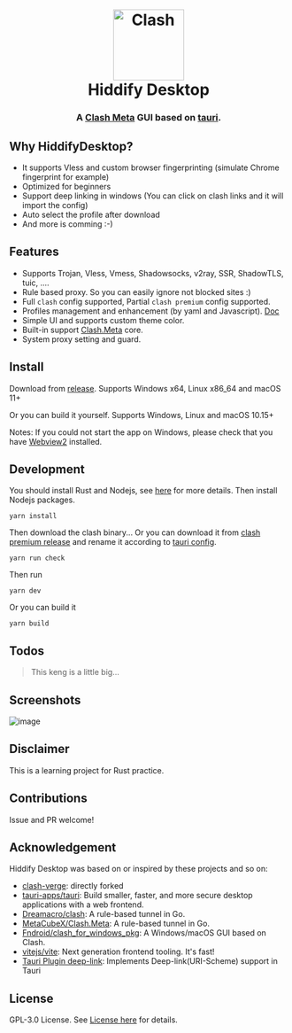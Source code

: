 <h1 align="center">
  <img src="./src/assets/image/logo.png" alt="Clash" width="128" />
  <br>
  Hiddify Desktop
  <br>
</h1>

<h3 align="center">
A <a href="https://github.com/MetaCubeX/Clash.Meta">Clash Meta</a> GUI based on <a href="https://github.com/tauri-apps/tauri">tauri</a>.
</h3>

## Why HiddifyDesktop?
- It supports Vless and custom browser fingerprinting (simulate Chrome fingerprint for example)
- Optimized for beginners
- Support deep linking in windows (You can click on clash links and it will import the config)
- Auto select the profile after download
- And more is comming :-)

## Features
- Supports Trojan, Vless, Vmess, Shadowsocks, v2ray, SSR, ShadowTLS, tuic, ....
- Rule based proxy. So you can easily ignore not blocked sites :)
- Full `clash` config supported, Partial `clash premium` config supported.
- Profiles management and enhancement (by yaml and Javascript). [Doc](https://github.com/zzzgydi/clash-verge/wiki/%E4%BD%BF%E7%94%A8%E6%8C%87%E5%8D%97)
- Simple UI and supports custom theme color.
- Built-in support [Clash.Meta](https://github.com/MetaCubeX/Clash.Meta) core.
- System proxy setting and guard.

## Install

Download from [release](https://github.com/hiddify/HiddifyDesktop/releases). Supports Windows x64, Linux x86_64 and macOS 11+

Or you can build it yourself. Supports Windows, Linux and macOS 10.15+

Notes: If you could not start the app on Windows, please check that you have [Webview2](https://developer.microsoft.com/en-us/microsoft-edge/webview2/#download-section) installed.

## Development

You should install Rust and Nodejs, see [here](https://tauri.studio/docs/getting-started/prerequisites) for more details. Then install Nodejs packages.

```shell
yarn install
```

Then download the clash binary... Or you can download it from [clash premium release](https://github.com/Dreamacro/clash/releases/tag/premium) and rename it according to [tauri config](https://tauri.studio/docs/api/config/#tauri.bundle.externalBin).

```shell
yarn run check
```

Then run

```shell
yarn dev
```

Or you can build it

```shell
yarn build
```

## Todos

> This keng is a little big...

## Screenshots

![image](https://user-images.githubusercontent.com/114227601/221199313-824965b5-d983-4540-9ccc-6d8af6edf822.png)

## Disclaimer

This is a learning project for Rust practice.

## Contributions

Issue and PR welcome!

## Acknowledgement

Hiddify Desktop was based on or inspired by these projects and so on:

- [clash-verge](https://github.com/zzzgydi/clash-verge): directly forked
- [tauri-apps/tauri](https://github.com/tauri-apps/tauri): Build smaller, faster, and more secure desktop applications with a web frontend.
- [Dreamacro/clash](https://github.com/Dreamacro/clash): A rule-based tunnel in Go.
- [MetaCubeX/Clash.Meta](https://github.com/MetaCubeX/Clash.Meta): A rule-based tunnel in Go.
- [Fndroid/clash_for_windows_pkg](https://github.com/Fndroid/clash_for_windows_pkg): A Windows/macOS GUI based on Clash.
- [vitejs/vite](https://github.com/vitejs/vite): Next generation frontend tooling. It's fast!
- [Tauri Plugin deep-link](https://github.com/FabianLars/tauri-plugin-deep-link): Implements Deep-link(URI-Scheme) support in Tauri

## License

GPL-3.0 License. See [License here](./LICENSE) for details.
